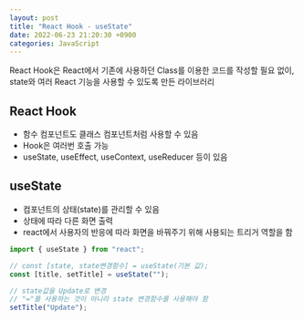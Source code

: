 ```yaml
---
layout: post
title: "React Hook - useState"
date: 2022-06-23 21:20:30 +0900
categories: JavaScript
---
```


React Hook은 React에서 기존에 사용하던 Class를 이용한 코드를 작성할 필요 없이, state와 여러 React 기능을 사용할 수 있도록 만든 라이브러리

## React Hook

- 함수 컴포넌트도 클래스 컴포넌트처럼 사용할 수 있음
- Hook은 여러번 호출 가능
- useState, useEffect, useContext, useReducer 등이 있음

## useState

- 컴포넌트의 상태(state)를 관리할 수 있음
- 상태에 따라 다른 화면 출력
- react에서 사용자의 반응에 따라 화면을 바꿔주기 위해 사용되는 트리거 역할을 함

```js
import { useState } from "react";

// const [state, state변경함수] = useState(기본 값);
const [title, setTitle] = useState("");

// state값을 Update로 변경
// "="를 사용하는 것이 아니라 state 변경함수를 사용해야 함
setTitle("Update");
```

